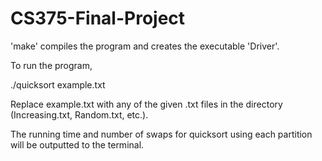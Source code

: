 # CS375-Final-Project
'make' compiles the program and creates the executable 'Driver'.

To run the program,

./quicksort example.txt

Replace example.txt with any of the given .txt files in the directory (Increasing.txt, Random.txt, etc.).

The running time and number of swaps for quicksort using each partition will be outputted to the terminal.
